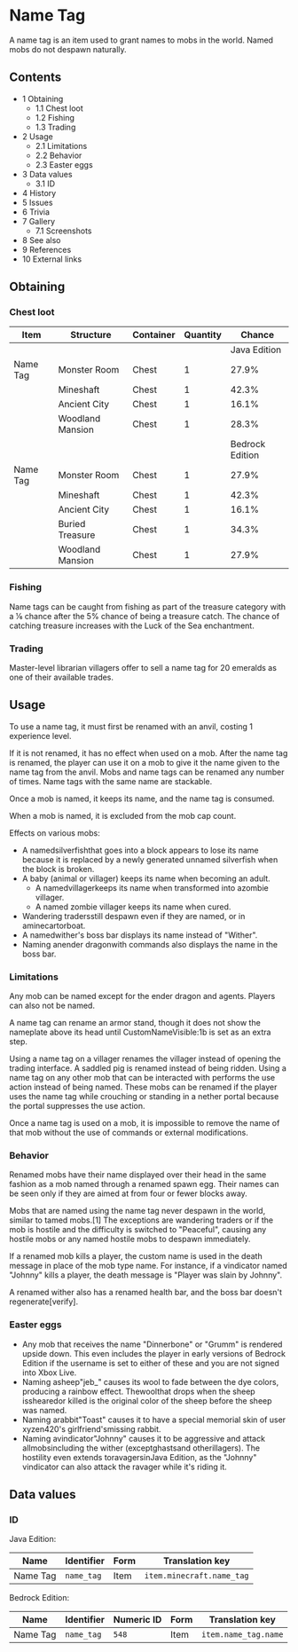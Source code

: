 # Name Tag
A name tag is an item used to grant names to mobs in the world. Named mobs do not despawn naturally.

## Contents
- 1 Obtaining
	- 1.1 Chest loot
	- 1.2 Fishing
	- 1.3 Trading
- 2 Usage
	- 2.1 Limitations
	- 2.2 Behavior
	- 2.3 Easter eggs
- 3 Data values
	- 3.1 ID
- 4 History
- 5 Issues
- 6 Trivia
- 7 Gallery
	- 7.1 Screenshots
- 8 See also
- 9 References
- 10 External links

## Obtaining
### Chest loot
| Item     | Structure        | Container | Quantity | Chance          |
|----------|------------------|-----------|----------|-----------------|
|          |                  |           |          | Java Edition    |
| Name Tag | Monster Room     | Chest     | 1        | 27.9%           |
|          | Mineshaft        | Chest     | 1        | 42.3%           |
|          | Ancient City     | Chest     | 1        | 16.1%           |
|          | Woodland Mansion | Chest     | 1        | 28.3%           |
|          |                  |           |          | Bedrock Edition |
| Name Tag | Monster Room     | Chest     | 1        | 27.9%           |
|          | Mineshaft        | Chest     | 1        | 42.3%           |
|          | Ancient City     | Chest     | 1        | 16.1%           |
|          | Buried Treasure  | Chest     | 1        | 34.3%           |
|          | Woodland Mansion | Chest     | 1        | 27.9%           |

### Fishing
Name tags can be caught from fishing as part of the treasure category with a 1⁄6 chance after the 5% chance of being a treasure catch. The chance of catching treasure increases with the Luck of the Sea enchantment.

### Trading
Master-level librarian villagers offer to sell a name tag for 20 emeralds as one of their available trades.

## Usage
To use a name tag, it must first be renamed with an anvil, costing 1 experience level. 

If it is not renamed, it has no effect when used on a mob. After the name tag is renamed, the player can use it on a mob to give it the name given to the name tag from the anvil. Mobs and name tags can be renamed any number of times. Name tags with the same name are stackable. 

Once a mob is named, it keeps its name, and the name tag is consumed.

When a mob is named, it is excluded from the mob cap count.

Effects on various mobs:

- A namedsilverfishthat goes into a block appears to lose its name because it is replaced by a newly generated unnamed silverfish when the block is broken.
- A baby (animal or villager) keeps its name when becoming an adult.
	- A namedvillagerkeeps its name when transformed into azombie villager.
	- A named zombie villager keeps its name when cured.
- Wandering tradersstill despawn even if they are named, or in aminecartorboat.
- A namedwither's boss bar displays its name instead of "Wither".
- Naming anender dragonwith commands also displays the name in the boss bar.

### Limitations
Any mob can be named except for the ender dragon and agents. Players can also not be named.

A name tag can rename an armor stand, though it does not show the nameplate above its head until CustomNameVisible:1b is set as an extra step.

Using a name tag on a villager renames the villager instead of opening the trading interface. A saddled pig is renamed instead of being ridden. Using a name tag on any other mob that can be interacted with performs the use action instead of being named. These mobs can be renamed if the player uses the name tag while crouching or standing in a nether portal because the portal suppresses the use action.

Once a name tag is used on a mob, it is impossible to remove the name of that mob without the use of commands or external modifications.

### Behavior
Renamed mobs have their name displayed over their head in the same fashion as a mob named through a renamed spawn egg. Their names can be seen only if they are aimed at from four or fewer blocks away.

Mobs that are named using the name tag never despawn in the world, similar to tamed mobs.[1] The exceptions are wandering traders or if the mob is hostile and the difficulty is switched to "Peaceful", causing any hostile mobs or any named hostile mobs to despawn immediately. 

If a renamed mob kills a player, the custom name is used in the death message in place of the mob type name. For instance, if a vindicator named "Johnny" kills a player, the death message is "Player was slain by Johnny". 

A renamed wither also has a renamed health bar, and the boss bar doesn't regenerate[verify].

### Easter eggs
- Any mob that receives the name "Dinnerbone" or "Grumm" is rendered upside down. This even includes the player in early versions of Bedrock Edition if the username is set to either of these and you are not signed into Xbox Live.
- Naming asheep"jeb_" causes its wool to fade between the dye colors, producing a rainbow effect. Thewoolthat drops when the sheep isshearedor killed is the original color of the sheep before the sheep was named.
- Naming arabbit"Toast" causes it to have a special memorial skin of user xyzen420's girlfriend'smissing rabbit.
- Naming avindicator"Johnny" causes it to be aggressive and attack allmobsincluding the wither (exceptghastsand otherillagers). The hostility even extends toravagersinJava Edition, as the "Johnny" vindicator can also attack the ravager while it's riding it.

## Data values
### ID
Java Edition:

| Name     | Identifier | Form | Translation key           |
|----------|------------|------|---------------------------|
| Name Tag | `name_tag` | Item | `item.minecraft.name_tag` |

Bedrock Edition:

| Name     | Identifier | Numeric ID | Form | Translation key      |
|----------|------------|------------|------|----------------------|
| Name Tag | `name_tag` | `548`      | Item | `item.name_tag.name` |

